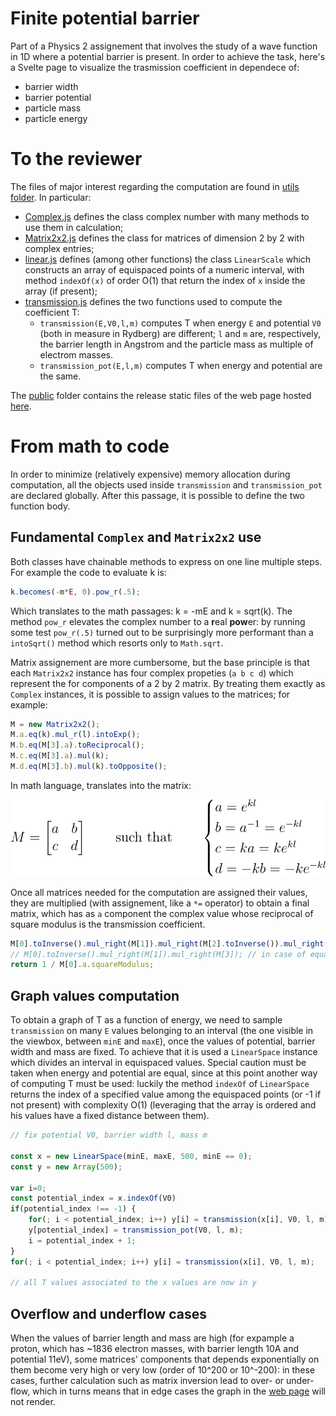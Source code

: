# Finite potential barrier
Part of a Physics 2 assignement that involves the study of a wave function in 1D where a potential barrier is present. In order to achieve the task, here's a Svelte page to visualize the trasmission coefficient in dependece of:
- barrier width
- barrier potential
- particle mass
- particle energy

# To the reviewer
The files of major interest regarding the computation are found in [utils folder](utils). In particular:
- [Complex.js](utils/Complex.js) defines the class complex number with many methods to use them in calculation;
- [Matrix2x2.js](utils/Matrix2x2.js) defines the class for matrices of dimension 2 by 2 with complex entries;
- [linear.js](utils/linear.js) defines (among other functions) the class `LinearScale` which constructs an array of equispaced points of a numeric interval, with method `indexOf(x)` of order O(1) that return the index of `x` inside the array (if present);
- [transmission.js](utils/transmission.js) defines the two functions used to compute the coefficient T:
    - `transmission(E,V0,l,m)` computes T when energy `E` and potential `V0` (both in measure in Rydberg) are different; `l` and `m` are, respectively, the barrier length in Angstrom and the particle mass as multiple of electrom masses.
    - `transmission_pot(E,l,m)` computes T when energy and potential are the same.

The [public](public) folder contains the release static files of the web page hosted [here](https://federicoguglielmi.it/wave-transmission-coefficient).


# From math to code

In order to minimize (relatively expensive) memory allocation during computation, all the objects used inside `transmission` and `transmission_pot` are declared globally. After this passage, it is possible to define the two function body.

## Fundamental `Complex` and `Matrix2x2` use

Both classes have chainable methods to express on one line multiple steps. For example the code to evaluate k is:
```javascript
k.becomes(-m*E, 0).pow_r(.5);
``` 
Which translates to the math passages: k = -mE and  k = sqrt(k). The method `pow_r` elevates the complex number to a **r**eal **pow**er: by running some test `pow_r(.5)` turned out to be surprisingly more performant than a `intoSqrt()` method which resorts only to `Math.sqrt`.

Matrix assignement are more cumbersome, but the base principle is that each `Matrix2x2` instance has four complex propeties (`a b c d`) which represent the for components of a 2 by 2 matrix. By treating them exactly as `Complex` instances, it is possible to assign values to the matrices; for example:
```javascript
M = new Matrix2x2();
M.a.eq(k).mul_r(l).intoExp();
M.b.eq(M[3].a).toReciprocal();
M.c.eq(M[3].a).mul(k);
M.d.eq(M[3].b).mul(k).toOpposite();
```
In math language, translates into the matrix:

![Matrix definition](img/matrix.svg)

Once all matrices needed for the computation are assigned their values, they are multiplied (with assignement, like a `*=` operator) to obtain a final matrix, which has as `a` component the complex value whose reciprocal of square modulus is the transmission coefficient.
```javascript
M[0].toInverse().mul_right(M[1]).mul_right(M[2].toInverse()).mul_right(M[3]);
// M[0].toInverse().mul_right(M[1]).mul_right(M[3]); // in case of equal energy and potential
return 1 / M[0].a.squareModulus;
```

## Graph values computation

To obtain a graph of T as a function of energy, we need to sample `transmission` on many `E` values belonging to an interval (the one visible in the viewbox, between `minE` and `maxE`), once the values of potential, barrier width and mass are fixed. To achieve that it is used a `LinearSpace` instance which divides an interval in equispaced values. Special caution must be taken when energy and potential are equal, since at this point another way of computing T must be used: luckily the method `indexOf` of `LinearSpace` returns the index of a specified value among the equispaced points (or -1 if not present) with complexity O(1) (leveraging that the array is ordered and his values have a fixed distance between them).

```javascript
// fix potential V0, barrier width l, mass m

const x = new LinearSpace(minE, maxE, 500, minE == 0);
const y = new Array(500);

var i=0;
const potential_index = x.indexOf(V0)
if(potential_index !== -1) {
    for(; i < potential_index; i++) y[i] = transmission(x[i], V0, l, m);
    y[potential_index] = transmission_pot(V0, l, m);
    i = potential_index + 1;
}
for(; i < potential_index; i++) y[i] = transmission(x[i], V0, l, m);

// all T values associated to the x values are now in y
```

## Overflow and underflow cases

When the values of barrier length and mass are high (for expample a proton, which has ~1836 electron masses, with barrier length 10A and potential 11eV), some matrices' components that depends exponentially on them become very high or very low (order of 10^200 or 10^-200): in these cases, further calculation such as matrix inversion lead to over- or under- flow, which in turns means that in edge cases the graph in the [web page](https://federicoguglielmi.it/wave-transmission-coefficient) will not render.

